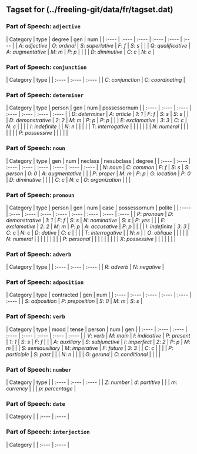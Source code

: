 ## Tagset for (../freeling-git/data/fr/tagset.dat)

### Part of Speech: `adjective`
| Category | type | degree | gen | num |
| :----  | :---- | :---- | :---- | :---- | :---- |
 | *A*: _adjective_ | *O*: _ordinal_ | *S*: _superlative_ | *F*: _f_ | *S*: _s_ |
 |  | *Q*: _qualificative_ | *A*: _augmentative_ | *M*: _m_ | *P*: _p_ |
 |  |  | *D*: _diminutive_ | *C*: _c_ | *N*: _c_ |
### Part of Speech: `conjunction`
| Category | type |
| :----  | :---- | :---- |
 | *C*: _conjunction_ | *C*: _coordinating_ |
### Part of Speech: `determiner`
| Category | type | person | gen | num | possessornum |
| :----  | :---- | :---- | :---- | :---- | :---- | :---- |
 | *D*: _determiner_ | *A*: _article_ | *1*: _1_ | *F*: _f_ | *S*: _s_ | *S*: _s_ |
 |  | *D*: _demonstrative_ | *2*: _2_ | *M*: _m_ | *P*: _p_ | *P*: _p_ |
 |  | *E*: _exclamative_ | *3*: _3_ | *C*: _c_ | *N*: _c_ |  |
 |  | *I*: _indefinite_ |  | *N*: _n_ |  |  |
 |  | *T*: _interrogative_ |  |  |  |  |
 |  | *N*: _numeral_ |  |  |  |  |
 |  | *P*: _possessive_ |  |  |  |  |
### Part of Speech: `noun`
| Category | type | gen | num | neclass | nesubclass | degree |
| :----  | :---- | :---- | :---- | :---- | :---- | :---- | :---- |
 | *N*: _noun_ | *C*: _common_ | *F*: _f_ | *S*: _s_ | *S*: _person_ | *0*: _0_ | *A*: _augmentative_ |
 |  | *P*: _proper_ | *M*: _m_ | *P*: _p_ | *G*: _location_ | *P*: _0_ | *D*: _diminutive_ |
 |  |  | *C*: _c_ | *N*: _c_ | *O*: _organization_ |  |  |
### Part of Speech: `pronoun`
| Category | type | person | gen | num | case | possessornum | polite |
| :----  | :---- | :---- | :---- | :---- | :---- | :---- | :---- | :---- |
 | *P*: _pronoun_ | *D*: _demonstrative_ | *1*: _1_ | *F*: _f_ | *S*: _s_ | *N*: _nominative_ | *S*: _s_ | *P*: _yes_ |
 |  | *E*: _exclamative_ | *2*: _2_ | *M*: _m_ | *P*: _p_ | *A*: _accusative_ | *P*: _p_ |  |
 |  | *I*: _indefinite_ | *3*: _3_ | *C*: _c_ | *N*: _c_ | *D*: _dative_ | *C*: _c_ |  |
 |  | *T*: _interrogative_ |  | *N*: _n_ |  | *O*: _oblique_ |  |  |
 |  | *N*: _numeral_ |  |  |  |  |  |  |
 |  | *P*: _personal_ |  |  |  |  |  |  |
 |  | *X*: _possessive_ |  |  |  |  |  |  |
### Part of Speech: `adverb`
| Category | type |
| :----  | :---- | :---- |
 | *R*: _adverb_ | *N*: _negative_ |
### Part of Speech: `adposition`
| Category | type | contracted | gen | num |
| :----  | :---- | :---- | :---- | :---- | :---- |
 | *S*: _adposition_ | *P*: _preposition_ | *S*: _0_ | *M*: _m_ | *S*: _s_ |
### Part of Speech: `verb`
| Category | type | mood | tense | person | num | gen |
| :----  | :---- | :---- | :---- | :---- | :---- | :---- | :---- |
 | *V*: _verb_ | *M*: _main_ | *I*: _indicative_ | *P*: _present_ | *1*: _1_ | *S*: _s_ | *F*: _f_ |
 |  | *A*: _auxiliary_ | *S*: _subjunctive_ | *I*: _imperfect_ | *2*: _2_ | *P*: _p_ | *M*: _m_ |
 |  | *S*: _semiauxiliary_ | *M*: _imperative_ | *F*: _future_ | *3*: _3_ |  | *C*: _c_ |
 |  |  | *P*: _participle_ | *S*: _past_ |  |  | *N*: _n_ |
 |  |  | *G*: _gerund_ | *C*: _conditional_ |  |  |  |
### Part of Speech: `number`
| Category | type |
| :----  | :---- | :---- |
 | *Z*: _number_ | *d*: _partitive_ |
 |  | *m*: _currency_ |
 |  | *p*: _percentage_ |
### Part of Speech: `date`
| Category |
| :----  | :---- |
### Part of Speech: `interjection`
| Category |
| :----  | :---- |
